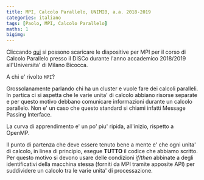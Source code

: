 ```yaml
---
title: MPI, Calcolo Parallelo, UNIMIB, a.a. 2018-2019
categories: italiano
tags: [Paolo, MPI, Calcolo Parallelo]
maths: 1
bigimg:
---
```


Cliccando [qui](https://github.com/4phycs/mpi-ita-2018-19.git) si possono scaricare 
le diapositive per MPI per il corso di Calcolo Parallelo presso il DISCo 
durante l'anno accademico 2018/2019 all'Universita' di Milano Bicocca. 

A chi e' rivolto `MPI`?

Grossolanamente parlando chi ha un cluster e vuole fare dei calcoli paralleli.
In partica ci si aspetta che le varie unita' di calcolo abbiano risorse separate
e per questo motivo debbano comunicare informazioni durante un calcolo parallelo.
Non e' un caso che questo standard si chiami infatti Message Passing Interface.

La curva di apprendimento e' un po' piu' ripida, all'inizio, rispetto a OpenMP.

Il punto di partenza che deve essere tenuto bene a mente e' che ogni unita'
di calcolo, in linea di principio, esegue **TUTTO** il codice che abbiamo scritto.
Per questo motivo si devono usare delle condizioni *if/then* abbinate a degli
identificativi della macchina stessa (forniti da MPI tramite apposite API) per suddividere un calcolo
tra le varie unita' di processazione.








